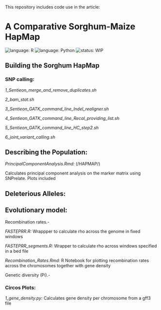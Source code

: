 This repository includes code use in the article:

#  **A Comparative Sorghum-Maize HapMap**
![language: R](https://img.shields.io/badge/language-R-blue.svg)
![language: Python](https://img.shields.io/badge/language-Python-green.svg)
![status: WIP](https://img.shields.io/badge/status-WorkInProgress-red.svg)

## **Building the Sorghum HapMap**

  ### SNP calling:
  *1_Sentieon_merge_and_remove_duplicates.sh*

  *2_bam_stat.sh*

  *3_Sentieon_GATK_command_line_Indel_realigner.sh*

  *4_Sentieon_GATK_command_line_Recal_providing_list.sh*

  *5_Sentieon_GATK_command_line_HC_step2.sh*

  *6_joint_variant_calling.sh*

  ## Describing the Population:

  *PrincipalComponentAnalysis.Rmd:* (/HAPMAP/)

  Calculates principal component analysis on the marker matrix using SNPrelate. Plots included


## **Deleterious Alleles:**





## **Evolutionary model:**

  Recombination rates.-

  *FASTEPRR.R:* Wrappper to calculate rho across the genome in fixed windows

  *FASTEPRR_segments.R:* Wrapper to calculate rho across windows specified in a bed file

  *Recombination_Rates.Rmd:* R Notebook for plotting recombination rates across the chromosomes together with gene density 

  Genetic diversity (Pi).-


  ### Circos Plots: 
  *1_gene_density.py:* Calculates gene density per chromosome from a gff3 file
